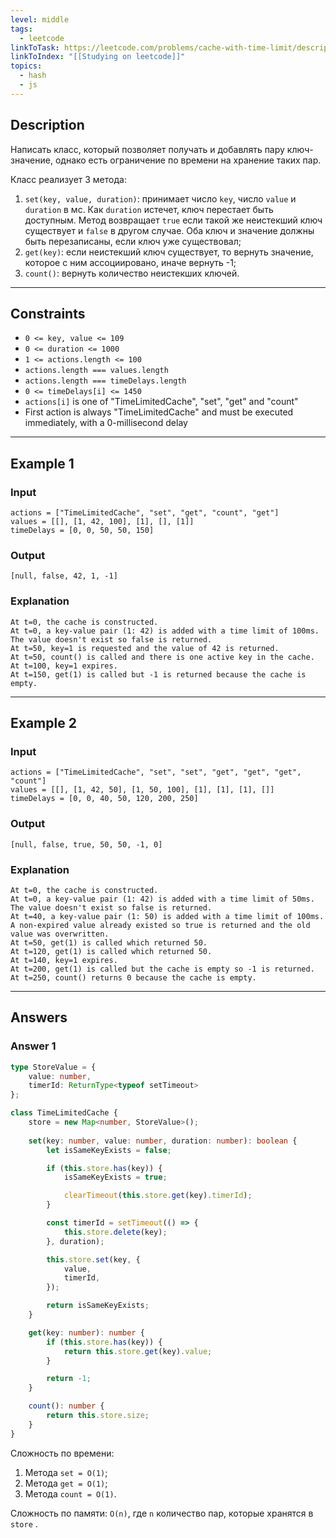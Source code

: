 ```yaml
---
level: middle
tags:
  - leetcode
linkToTask: https://leetcode.com/problems/cache-with-time-limit/description/?envType=study-plan-v2&envId=30-days-of-javascript
linkToIndex: "[[Studying on leetcode]]"
topics:
  - hash
  - js
---
```

## Description

Написать класс, который позволяет получать и добавлять пару ключ-значение, однако есть ограничение по времени на хранение таких пар.

Класс реализует 3 метода:
1. `set(key, value, duration)`: принимает число `key`, число `value` и `duration` в мс. Как `duration` истечет, ключ перестает быть доступным. Метод возвращает `true` если такой же неистекший ключ существует и `false` в другом случае. Оба ключ и значение должны быть перезаписаны, если ключ уже существовал;
2. `get(key)`: если неистекший ключ существует, то вернуть значение, которое с ним ассоциировано, иначе вернуть -1;
3. `count()`: вернуть количество неистекших ключей.

---
## Constraints

- `0 <= key, value <= 109`
- `0 <= duration <= 1000`
- `1 <= actions.length <= 100`
- `actions.length === values.length`
- `actions.length === timeDelays.length`
- `0 <= timeDelays[i] <= 1450`
- `actions[i]` is one of "TimeLimitedCache", "set", "get" and "count"
- First action is always "TimeLimitedCache" and must be executed immediately, with a 0-millisecond delay

---
## Example 1

### Input

```
actions = ["TimeLimitedCache", "set", "get", "count", "get"]
values = [[], [1, 42, 100], [1], [], [1]]
timeDelays = [0, 0, 50, 50, 150]
```
### Output

```
[null, false, 42, 1, -1]
```
### Explanation

```
At t=0, the cache is constructed.
At t=0, a key-value pair (1: 42) is added with a time limit of 100ms. The value doesn't exist so false is returned.
At t=50, key=1 is requested and the value of 42 is returned.
At t=50, count() is called and there is one active key in the cache.
At t=100, key=1 expires.
At t=150, get(1) is called but -1 is returned because the cache is empty.
```

---
## Example 2

### Input

```
actions = ["TimeLimitedCache", "set", "set", "get", "get", "get", "count"]
values = [[], [1, 42, 50], [1, 50, 100], [1], [1], [1], []]
timeDelays = [0, 0, 40, 50, 120, 200, 250]
```
### Output

```
[null, false, true, 50, 50, -1, 0]
```
### Explanation

```
At t=0, the cache is constructed.
At t=0, a key-value pair (1: 42) is added with a time limit of 50ms. The value doesn't exist so false is returned.
At t=40, a key-value pair (1: 50) is added with a time limit of 100ms. A non-expired value already existed so true is returned and the old value was overwritten.
At t=50, get(1) is called which returned 50.
At t=120, get(1) is called which returned 50.
At t=140, key=1 expires.
At t=200, get(1) is called but the cache is empty so -1 is returned.
At t=250, count() returns 0 because the cache is empty.
```

---
## Answers

### Answer 1

```typescript
type StoreValue = {
    value: number,
    timerId: ReturnType<typeof setTimeout>
};

class TimeLimitedCache {
    store = new Map<number, StoreValue>();    
    
    set(key: number, value: number, duration: number): boolean {
        let isSameKeyExists = false;

        if (this.store.has(key)) {
            isSameKeyExists = true;

            clearTimeout(this.store.get(key).timerId);
        }

        const timerId = setTimeout(() => {
            this.store.delete(key);
        }, duration);

        this.store.set(key, {
            value,
            timerId,
        });

        return isSameKeyExists;
    }

    get(key: number): number {
        if (this.store.has(key)) {
            return this.store.get(key).value;
        }

        return -1;
    }

    count(): number {
        return this.store.size;
    }
}
```

Сложность по времени: 
1. Метода `set = O(1)`;
2. Метода `get = O(1)`;
3. Метода `count = O(1)`.

Сложность по памяти: `O(n)`, где `n` количество пар, которые хранятся в `store` .
